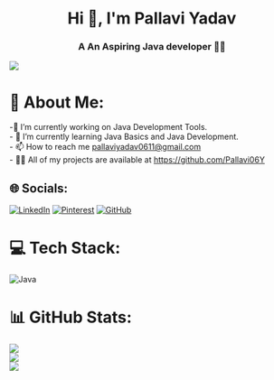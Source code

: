 <h1 align="center">Hi 👋, I'm Pallavi Yadav</h1>
<h3 align="center">A An Aspiring Java developer 👩‍💻</h3>

 [![](https://visitcount.itsvg.in/api?id=Pallavi06Y&icon=0&color=12)](https://visitcount.itsvg.in)
# 💫 About Me:
-🔭 I’m currently working on Java Development Tools.<br>- 🌱 I’m currently learning Java Basics and Java Development.<br>- 📫 How to reach me pallaviyadav0611@gmail.com<br>- 👨‍💻 All of my projects are available at https://github.com/Pallavi06Y

## 🌐 Socials:
[![LinkedIn](https://img.shields.io/badge/LinkedIn-%230077B5.svg?logo=linkedin&logoColor=white)](https://www.linkedin.com/in/pallaviy06/) [![Pinterest](https://img.shields.io/badge/Pinterest-%23E60023.svg?logo=Pinterest&logoColor=white)](https://in.pinterest.com/pallaviyadav0611/) [![GitHub](https://img.shields.io/badge/Github-%231DA1F2.svg?logo=Github&logoColor=white)](https://github.com/Pallavi06Y) 

# 💻 Tech Stack:
![Java](https://img.shields.io/badge/java-%23ED8B00.svg?style=for-the-badge&logo=openjdk&logoColor=white)

# 📊 GitHub Stats:
![](https://github-readme-stats.vercel.app/api?username=Pallavi06Y&theme=dark&hide_border=false&include_all_commits=false&count_private=true)<br/>
![](https://github-readme-streak-stats.herokuapp.com/?user=Pallavi06Y&theme=dark&hide_border=true)<br/>
![](https://github-readme-stats.vercel.app/api/top-langs?username=Pallavi06Y&theme=dark&hide_border=false&include_all_commits=false&count_private=true&layout=compact)
